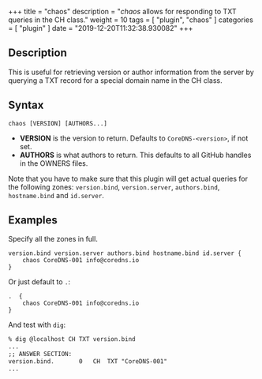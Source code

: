 +++
title = "chaos"
description = "*chaos* allows for responding to TXT queries in the CH class."
weight = 10
tags = [ "plugin", "chaos" ]
categories = [ "plugin" ]
date = "2019-12-20T11:32:38.930082"
+++

## Description

This is useful for retrieving version or author information from the server by querying a TXT record
for a special domain name in the CH class.

## Syntax

~~~
chaos [VERSION] [AUTHORS...]
~~~

* **VERSION** is the version to return. Defaults to `CoreDNS-<version>`, if not set.
* **AUTHORS** is what authors to return. This defaults to all GitHub handles in the OWNERS files.

Note that you have to make sure that this plugin will get actual queries for the
following zones: `version.bind`, `version.server`, `authors.bind`, `hostname.bind` and
`id.server`.

## Examples

Specify all the zones in full.

~~~ corefile
version.bind version.server authors.bind hostname.bind id.server {
    chaos CoreDNS-001 info@coredns.io
}
~~~

Or just default to `.`:

~~~ corefile
.  {
    chaos CoreDNS-001 info@coredns.io
}
~~~

And test with `dig`:

~~~ txt
% dig @localhost CH TXT version.bind
...
;; ANSWER SECTION:
version.bind.		0	CH	TXT	"CoreDNS-001"
...
~~~
